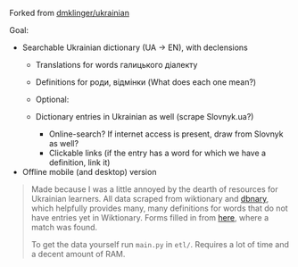 
Forked from [dmklinger/ukrainian](https://github.com/dmklinger/ukrainian)

Goal:
- Searchable Ukrainian dictionary (UA -> EN), with declensions
  - Translations for words галицького діалекту
  - Definitions for роди, відмінки (What does each one mean?)
  
  -  Optional:
    - Dictionary entries in Ukrainian as well (scrape Slovnyk.ua?)
      -  Online-search? If internet access is present, draw from Slovnyk as well?
      -   Clickable links (if the entry has a word for which we have a definition, link it) 
- Offline mobile (and desktop) version



> Made because I was a little annoyed by the dearth of resources for Ukrainian learners. All data scraped from wiktionary and [dbnary](http://kaiko.getalp.org/about-dbnary/), which helpfully provides many, many definitions for words that do not have entries yet in Wiktionary. Forms filled in from [here](https://lcorp.ulif.org.ua/dictua/dictua.aspx), where a match was found.
>
> To get the data yourself run `main.py` in `etl/`. Requires a lot of time and a decent amount of RAM.
